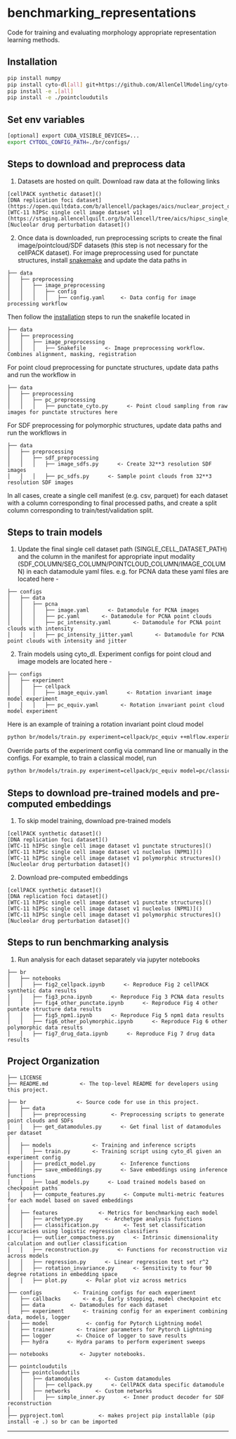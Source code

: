 # benchmarking_representations

Code for training and evaluating morphology appropriate representation learning methods.

## Installation

```bash
pip install numpy
pip install cyto-dl[all] git+https://github.com/AllenCellModeling/cyto-dl@br_release
pip install -e .[all]
pip install -e ./pointcloudutils
```

## Set env variables

```bash
[optional] export CUDA_VISIBLE_DEVICES=...
export CYTODL_CONFIG_PATH=./br/configs/
```

## Steps to download and preprocess data

1. Datasets are hosted on quilt. Download raw data at the following links

```
[cellPACK synthetic dataset]()
[DNA replication foci dataset](https://open.quiltdata.com/b/allencell/packages/aics/nuclear_project_dataset_4)
[WTC-11 hIPSc single cell image dataset v1](https://staging.allencellquilt.org/b/allencell/tree/aics/hipsc_single_cell_image_dataset/)
[Nucleolar drug perturbation dataset]()
```

2. Once data is downloaded, run preprocessing scripts to create the final image/pointcloud/SDF datasets (this step is not necessary for the cellPACK dataset). For image preprocessing used for punctate structures, install [snakemake](https://snakemake.readthedocs.io/en/stable/getting_started/installation.html) and update the data paths in

```
├── data
│   ├── preprocessing
│   │   ├── image_preprocessing
│   │   │   ├── config
│   │   │   │   ├── config.yaml     <- Data config for image processing workflow
```

Then follow the [installation](br/data/preprocessing/image_preprocessing/README.md) steps to run the snakefile located in

```
├── data
│   ├── preprocessing
│   │   ├── image_preprocessing
│   │   │   ├── Snakefile      <- Image preprocessing workflow. Combines alignment, masking, registration
```

For point cloud preprocessing for punctate structures, update data paths and run the workflow in

```
├── data
│   ├── preprocessing
│   │   ├── pc_preprocessing
│   │   │   ├── punctate_cyto.py      <- Point cloud sampling from raw images for punctate structures here
```

For SDF preprocessing for polymorphic structures, update data paths and run the workflows in

```
├── data
│   ├── preprocessing
│   │   ├── sdf_preprocessing
│   │   │   ├── image_sdfs.py      <- Create 32**3 resolution SDF images
│   │   │   ├── pc_sdfs.py      <- Sample point clouds from 32**3 resolution SDF images
```

In all cases, create a single cell manifest (e.g. csv, parquet) for each dataset with a column corresponding to final processed paths, and create a split column corresponding to train/test/validation split.

## Steps to train models

1. Update the final single cell dataset path (SINGLE_CELL_DATASET_PATH) and the column in the manifest for appropriate input modality (SDF_COLUMN/SEG_COLUMN/POINTCLOUD_COLUMN/IMAGE_COLUMN) in each datamodule yaml files. e.g. for PCNA data these yaml files are located here -

```
├── configs
│   ├── data
│   │   ├── pcna
│   │   │   ├── image.yaml      <- Datamodule for PCNA images 
│   │   │   ├── pc.yaml       <- Datamodule for PCNA point clouds 
│   │   │   ├── pc_intensity.yaml       <- Datamodule for PCNA point clouds with intensity
│   │   │   ├── pc_intensity_jitter.yaml       <- Datamodule for PCNA point clouds with intensity and jitter
```

2. Train models using cyto_dl. Experiment configs for point cloud and image models are located here -

```
├── configs
│   ├── experiment
│   │   ├── cellpack
│   │   │   ├── image_equiv.yaml      <- Rotation invariant image model experiment
│   │   │   ├── pc_equiv.yaml       <- Rotation invariant point cloud model experiment
```

Here is an example of training a rotation invariant point cloud model

```bash
python br/models/train.py experiment=cellpack/pc_equiv ++mlflow.experiment_name=[EXPERIMENT_NAME] ++mlflow.run_name=[RUN_NAME]
```

Override parts of the experiment config via command line or manually in the configs. For example, to train a classical model, run

```bash
python br/models/train.py experiment=cellpack/pc_equiv model=pc/classical_earthmovers_sphere ++mlflow.experiment_name=[EXPERIMENT_NAME] ++mlflow.run_name=[RUN_NAME]
```

## Steps to download pre-trained models and pre-computed embeddings

1. To skip model training, download pre-trained models 

```
[cellPACK synthetic dataset]()
[DNA replication foci dataset]()
[WTC-11 hIPSc single cell image dataset v1 punctate structures]()
[WTC-11 hIPSc single cell image dataset v1 nucleolus (NPM1)]()
[WTC-11 hIPSc single cell image dataset v1 polymorphic structures]()
[Nucleolar drug perturbation dataset]()
```

2. Download pre-computed embeddings 

```
[cellPACK synthetic dataset]()
[DNA replication foci dataset]()
[WTC-11 hIPSc single cell image dataset v1 punctate structures]()
[WTC-11 hIPSc single cell image dataset v1 nucleolus (NPM1)]()
[WTC-11 hIPSc single cell image dataset v1 polymorphic structures]()
[Nucleolar drug perturbation dataset]()
```

## Steps to run benchmarking analysis

1. Run analysis for each dataset separately via jupyter notebooks

```
├── br
│   ├── notebooks
│   │   ├── fig2_cellpack.ipynb      <- Reproduce Fig 2 cellPACK synthetic data results
│   │   ├── fig3_pcna.ipynb      <- Reproduce Fig 3 PCNA data results
│   │   ├── fig4_other_punctate.ipynb      <- Reproduce Fig 4 other puntate structure data results
│   │   ├── fig5_npm1.ipynb      <- Reproduce Fig 5 npm1 data results
│   │   ├── fig6_other_polymorphic.ipynb      <- Reproduce Fig 6 other polymorphic data results
│   │   ├── fig7_drug_data.ipynb      <- Reproduce Fig 7 drug data results
```

## Project Organization

```
├── LICENSE
├── README.md          <- The top-level README for developers using this project.

├── br                <- Source code for use in this project.
│   ├── data
│   │   ├── preprocessing        <- Preprocessing scripts to generate point clouds and SDFs
│   │   ├── get_datamodules.py      <- Get final list of datamodules per dataset
│
│   ├── models             <- Training and inference scripts
│   │   ├── train.py       <- Training script using cyto_dl given an experiment config
│   │   ├── predict_model.py        <- Inference functions
│   │   ├── save_embeddings.py      <- Save embeddings using inference functions
│   │   ├── load_models.py      <- Load trained models based on checkpoint paths
│   │   ├── compute_features.py      <- Compute multi-metric features for each model based on saved embeddings
│
│   ├── features             <- Metrics for benchmarking each model
│   │   ├── archetype.py       <- Archetype analysis functions
│   │   ├── classification.py        <- Test set classification accuracies using logistic regression classifiers
│   │   ├── outlier_compactness.py      <- Intrinsic dimensionality calculation and outlier classification
│   │   ├── reconstruction.py      <- Functions for reconstruction viz across models
│   │   ├── regression.py      <- Linear regression test set r^2
│   │   ├── rotation_invariance.py      <- Sensitivity to four 90 degree rotations in embedding space
│   │   ├── plot.py      <- Polar plot viz across metrics
│
├── configs          <- Training configs for each experiment
│   ├── callbacks       <- e.g. Early stopping, model checkpoint etc
│   ├── data        <- Datamodules for each dataset
│   ├── experiment      <- training config for an experiment combining data, models, logger
│   ├── model            <- config for Pytorch Lightning model
│   ├── trainer       <- trainer parameters for Pytorch Lightning
│   ├── logger        <- Choice of logger to save results
│   ├── hydra      <- Hydra params to perform experiment sweeps
│
├── notebooks          <- Jupyter notebooks.
│
├── pointcloudutils
│   ├── pointcloudutils
│   │   ├── datamodules        <- Custom datamodules
│   │   │   ├── cellpack.py      <- CellPACK data specific datamodule
│   │   ├── networks        <- Custom networks
│   │   │   ├── simple_inner.py      <- Inner product decoder for SDF reconstruction
│
├── pyproject.toml           <- makes project pip installable (pip install -e .) so br can be imported
```

______________________________________________________________________